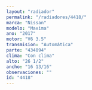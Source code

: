 ```yaml
---
layout: "radiador"
permalink: "/radiadores/4418/"
marca: "Nissan"
modelo: "Maxima"
ano: "2017"
motor: "V6 3.5"
transmision: "Automática"
parte: "434094"
clima: "Con clima"
alto: "26 1/2"
ancho: "16 13/16"
observaciones: ""
id: "4418"
---
```


